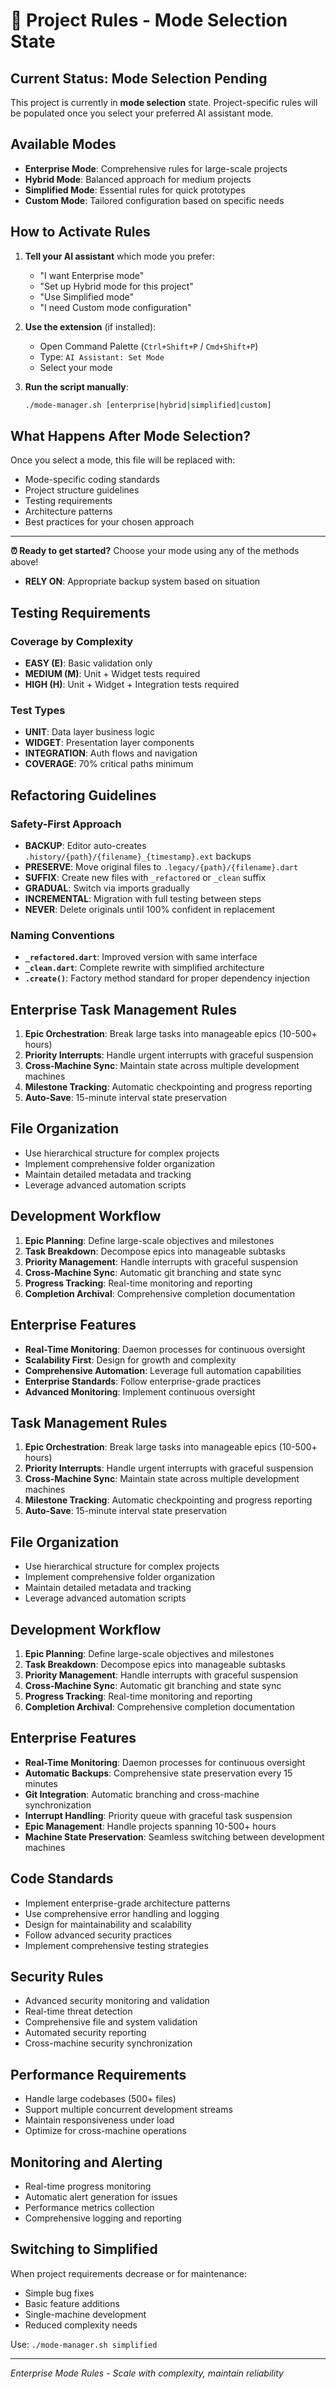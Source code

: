 # 🎯 Project Rules - Mode Selection State

## Current Status: Mode Selection Pending

This project is currently in **mode selection** state. Project-specific rules will be populated once you select your preferred AI assistant mode.

## Available Modes

- **Enterprise Mode**: Comprehensive rules for large-scale projects
- **Hybrid Mode**: Balanced approach for medium projects  
- **Simplified Mode**: Essential rules for quick prototypes
- **Custom Mode**: Tailored configuration based on specific needs

## How to Activate Rules

1. **Tell your AI assistant** which mode you prefer:
   - "I want Enterprise mode"
   - "Set up Hybrid mode for this project"
   - "Use Simplified mode"
   - "I need Custom mode configuration"

2. **Use the extension** (if installed):
   - Open Command Palette (`Ctrl+Shift+P` / `Cmd+Shift+P`)
   - Type: `AI Assistant: Set Mode`
   - Select your mode

3. **Run the script manually**:
   ```bash
   ./mode-manager.sh [enterprise|hybrid|simplified|custom]
   ```

## What Happens After Mode Selection?

Once you select a mode, this file will be replaced with:
- Mode-specific coding standards
- Project structure guidelines
- Testing requirements
- Architecture patterns
- Best practices for your chosen approach

---

**⏰ Ready to get started?** Choose your mode using any of the methods above!
- **RELY ON**: Appropriate backup system based on situation

## Testing Requirements
### Coverage by Complexity
- **EASY (E)**: Basic validation only
- **MEDIUM (M)**: Unit + Widget tests required
- **HIGH (H)**: Unit + Widget + Integration tests required

### Test Types
- **UNIT**: Data layer business logic
- **WIDGET**: Presentation layer components  
- **INTEGRATION**: Auth flows and navigation
- **COVERAGE**: 70% critical paths minimum

## Refactoring Guidelines
### Safety-First Approach
- **BACKUP**: Editor auto-creates `.history/{path}/{filename}_{timestamp}.ext` backups
- **PRESERVE**: Move original files to `.legacy/{path}/{filename}.dart`
- **SUFFIX**: Create new files with `_refactored` or `_clean` suffix
- **GRADUAL**: Switch via imports gradually
- **INCREMENTAL**: Migration with full testing between steps
- **NEVER**: Delete originals until 100% confident in replacement

### Naming Conventions
- **`_refactored.dart`**: Improved version with same interface
- **`_clean.dart`**: Complete rewrite with simplified architecture
- **`.create()`**: Factory method standard for proper dependency injection

## Enterprise Task Management Rules
1. **Epic Orchestration**: Break large tasks into manageable epics (10-500+ hours)
2. **Priority Interrupts**: Handle urgent interrupts with graceful suspension
3. **Cross-Machine Sync**: Maintain state across multiple development machines
4. **Milestone Tracking**: Automatic checkpointing and progress reporting
5. **Auto-Save**: 15-minute interval state preservation

## File Organization
- Use hierarchical structure for complex projects
- Implement comprehensive folder organization
- Maintain detailed metadata and tracking
- Leverage advanced automation scripts

## Development Workflow
1. **Epic Planning**: Define large-scale objectives and milestones
2. **Task Breakdown**: Decompose epics into manageable subtasks
3. **Priority Management**: Handle interrupts with graceful suspension
4. **Cross-Machine Sync**: Automatic git branching and state sync
5. **Progress Tracking**: Real-time monitoring and reporting
6. **Completion Archival**: Comprehensive completion documentation

## Enterprise Features
- **Real-Time Monitoring**: Daemon processes for continuous oversight
- **Scalability First**: Design for growth and complexity
- **Comprehensive Automation**: Leverage full automation capabilities
- **Enterprise Standards**: Follow enterprise-grade practices
- **Advanced Monitoring**: Implement continuous oversight

## Task Management Rules
1. **Epic Orchestration**: Break large tasks into manageable epics (10-500+ hours)
2. **Priority Interrupts**: Handle urgent interrupts with graceful suspension
3. **Cross-Machine Sync**: Maintain state across multiple development machines
4. **Milestone Tracking**: Automatic checkpointing and progress reporting
5. **Auto-Save**: 15-minute interval state preservation

## File Organization
- Use hierarchical structure for complex projects
- Implement comprehensive folder organization
- Maintain detailed metadata and tracking
- Leverage advanced automation scripts

## Development Workflow
1. **Epic Planning**: Define large-scale objectives and milestones
2. **Task Breakdown**: Decompose epics into manageable subtasks
3. **Priority Management**: Handle interrupts with graceful suspension
4. **Cross-Machine Sync**: Automatic git branching and state sync
5. **Progress Tracking**: Real-time monitoring and reporting
6. **Completion Archival**: Comprehensive completion documentation

## Enterprise Features
- **Real-Time Monitoring**: Daemon processes for continuous oversight
- **Automatic Backups**: Comprehensive state preservation every 15 minutes
- **Git Integration**: Automatic branching and cross-machine synchronization
- **Interrupt Handling**: Priority queue with graceful task suspension
- **Epic Management**: Handle projects spanning 10-500+ hours
- **Machine State Preservation**: Seamless switching between development machines

## Code Standards
- Implement enterprise-grade architecture patterns
- Use comprehensive error handling and logging
- Design for maintainability and scalability
- Follow advanced security practices
- Implement comprehensive testing strategies

## Security Rules
- Advanced security monitoring and validation
- Real-time threat detection
- Comprehensive file and system validation
- Automated security reporting
- Cross-machine security synchronization

## Performance Requirements
- Handle large codebases (500+ files)
- Support multiple concurrent development streams
- Maintain responsiveness under load
- Optimize for cross-machine operations

## Monitoring and Alerting
- Real-time progress monitoring
- Automatic alert generation for issues
- Performance metrics collection
- Comprehensive logging and reporting

## Switching to Simplified
When project requirements decrease or for maintenance:
- Simple bug fixes
- Basic feature additions
- Single-machine development
- Reduced complexity needs

Use: `./mode-manager.sh simplified`

---
*Enterprise Mode Rules - Scale with complexity, maintain reliability*
